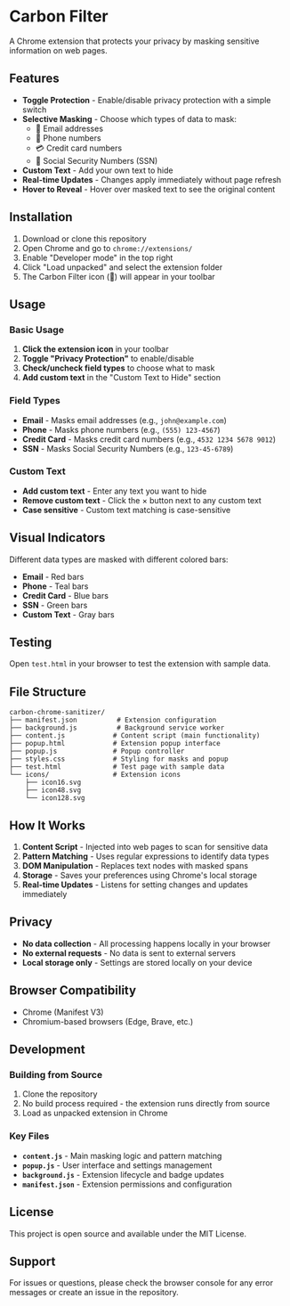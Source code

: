 # Carbon Filter

A Chrome extension that protects your privacy by masking sensitive information on web pages.

## Features

- **Toggle Protection** - Enable/disable privacy protection with a simple switch
- **Selective Masking** - Choose which types of data to mask:
  - 📧 Email addresses
  - 📱 Phone numbers
  - 💳 Credit card numbers
  - 🔐 Social Security Numbers (SSN)
- **Custom Text** - Add your own text to hide
- **Real-time Updates** - Changes apply immediately without page refresh
- **Hover to Reveal** - Hover over masked text to see the original content

## Installation

1. Download or clone this repository
2. Open Chrome and go to `chrome://extensions/`
3. Enable "Developer mode" in the top right
4. Click "Load unpacked" and select the extension folder
5. The Carbon Filter icon (🌿) will appear in your toolbar

## Usage

### Basic Usage

1. **Click the extension icon** in your toolbar
2. **Toggle "Privacy Protection"** to enable/disable
3. **Check/uncheck field types** to choose what to mask
4. **Add custom text** in the "Custom Text to Hide" section

### Field Types

- **Email** - Masks email addresses (e.g., `john@example.com`)
- **Phone** - Masks phone numbers (e.g., `(555) 123-4567`)
- **Credit Card** - Masks credit card numbers (e.g., `4532 1234 5678 9012`)
- **SSN** - Masks Social Security Numbers (e.g., `123-45-6789`)

### Custom Text

- **Add custom text** - Enter any text you want to hide
- **Remove custom text** - Click the × button next to any custom text
- **Case sensitive** - Custom text matching is case-sensitive

## Visual Indicators

Different data types are masked with different colored bars:

- **Email** - Red bars
- **Phone** - Teal bars
- **Credit Card** - Blue bars
- **SSN** - Green bars
- **Custom Text** - Gray bars

## Testing

Open `test.html` in your browser to test the extension with sample data.

## File Structure

```
carbon-chrome-sanitizer/
├── manifest.json          # Extension configuration
├── background.js          # Background service worker
├── content.js            # Content script (main functionality)
├── popup.html            # Extension popup interface
├── popup.js              # Popup controller
├── styles.css            # Styling for masks and popup
├── test.html             # Test page with sample data
└── icons/                # Extension icons
    ├── icon16.svg
    ├── icon48.svg
    └── icon128.svg
```

## How It Works

1. **Content Script** - Injected into web pages to scan for sensitive data
2. **Pattern Matching** - Uses regular expressions to identify data types
3. **DOM Manipulation** - Replaces text nodes with masked spans
4. **Storage** - Saves your preferences using Chrome's local storage
5. **Real-time Updates** - Listens for setting changes and updates immediately

## Privacy

- **No data collection** - All processing happens locally in your browser
- **No external requests** - No data is sent to external servers
- **Local storage only** - Settings are stored locally on your device

## Browser Compatibility

- Chrome (Manifest V3)
- Chromium-based browsers (Edge, Brave, etc.)

## Development

### Building from Source

1. Clone the repository
2. No build process required - the extension runs directly from source
3. Load as unpacked extension in Chrome

### Key Files

- **`content.js`** - Main masking logic and pattern matching
- **`popup.js`** - User interface and settings management
- **`background.js`** - Extension lifecycle and badge updates
- **`manifest.json`** - Extension permissions and configuration

## License

This project is open source and available under the MIT License.

## Support

For issues or questions, please check the browser console for any error messages or create an issue in the repository.